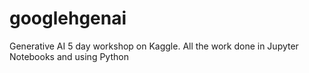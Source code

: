 # googlehgenai
Generative AI 5 day workshop on Kaggle. All the work done in Jupyter Notebooks and using Python
